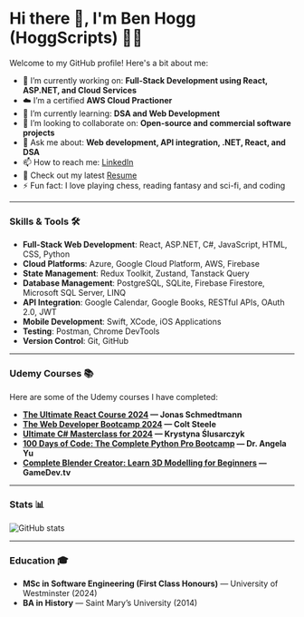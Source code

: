 # Hi there 👋, I'm Ben Hogg (HoggScripts) 👨‍💻

Welcome to my GitHub profile! Here's a bit about me:

- 🔭 I’m currently working on: **Full-Stack Development using React, ASP.NET, and Cloud Services**
- ☁️ I’m a certified **AWS Cloud Practioner**
- 🌱 I’m currently learning: **DSA and Web Development**
- 👯 I’m looking to collaborate on: **Open-source and commercial software projects**
- 💬 Ask me about: **Web development, API integration, .NET, React, and DSA**
- 📫 How to reach me: [LinkedIn](https://www.linkedin.com/in/ben-hogg-a1471b308)
- 📝 Check out my latest [Resume](./EngineeringResumeUpdated.pdf)
- ⚡ Fun fact: I love playing chess, reading fantasy and sci-fi, and coding

---

### Skills & Tools 🛠

- **Full-Stack Web Development**: React, ASP.NET, C#, JavaScript, HTML, CSS, Python
- **Cloud Platforms**: Azure, Google Cloud Platform, AWS, Firebase
- **State Management**: Redux Toolkit, Zustand, Tanstack Query
- **Database Management**: PostgreSQL, SQLite, Firebase Firestore, Microsoft SQL Server, LINQ
- **API Integration**: Google Calendar, Google Books, RESTful APIs, OAuth 2.0, JWT
- **Mobile Development**: Swift, XCode, iOS Applications
- **Testing**: Postman, Chrome DevTools
- **Version Control**: Git, GitHub

---

### Udemy Courses 📚

Here are some of the Udemy courses I have completed:

- **[The Ultimate React Course 2024](https://www.udemy.com/course/react-redux/) — Jonas Schmedtmann** 
- **[The Web Developer Bootcamp 2024](https://www.udemy.com/course/the-web-developer-bootcamp/) — Colt Steele** 
- **[Ultimate C# Masterclass for 2024](https://www.udemy.com/course/ultimate-csharp-masterclass/) — Krystyna Ślusarczyk**
- **[100 Days of Code: The Complete Python Pro Bootcamp](https://www.udemy.com/course/100-days-of-code/) — Dr. Angela Yu** 
- **[Complete Blender Creator: Learn 3D Modelling for Beginners](https://www.udemy.com/course/blendertutorial/) — GameDev.tv** 

---

### Stats 📊

![GitHub stats](https://github-readme-stats.vercel.app/api?username=HoggScripts&show_icons=true)

---

### Education 🎓

- **MSc in Software Engineering (First Class Honours)** — University of Westminster (2024)
- **BA in History** — Saint Mary’s University (2014)


